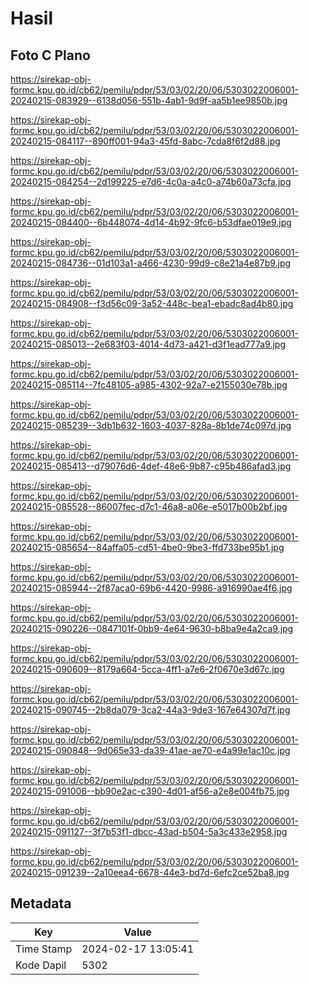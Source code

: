 # Hasil

## Foto C Plano

https://sirekap-obj-formc.kpu.go.id/cb62/pemilu/pdpr/53/03/02/20/06/5303022006001-20240215-083929--6138d056-551b-4ab1-9d9f-aa5b1ee9850b.jpg

https://sirekap-obj-formc.kpu.go.id/cb62/pemilu/pdpr/53/03/02/20/06/5303022006001-20240215-084117--890ff001-94a3-45fd-8abc-7cda8f6f2d88.jpg

https://sirekap-obj-formc.kpu.go.id/cb62/pemilu/pdpr/53/03/02/20/06/5303022006001-20240215-084254--2d199225-e7d6-4c0a-a4c0-a74b60a73cfa.jpg

https://sirekap-obj-formc.kpu.go.id/cb62/pemilu/pdpr/53/03/02/20/06/5303022006001-20240215-084400--6b448074-4d14-4b92-9fc6-b53dfae019e9.jpg

https://sirekap-obj-formc.kpu.go.id/cb62/pemilu/pdpr/53/03/02/20/06/5303022006001-20240215-084736--01d103a1-a466-4230-99d9-c8e21a4e87b9.jpg

https://sirekap-obj-formc.kpu.go.id/cb62/pemilu/pdpr/53/03/02/20/06/5303022006001-20240215-084908--f3d56c09-3a52-448c-bea1-ebadc8ad4b80.jpg

https://sirekap-obj-formc.kpu.go.id/cb62/pemilu/pdpr/53/03/02/20/06/5303022006001-20240215-085013--2e683f03-4014-4d73-a421-d3f1ead777a9.jpg

https://sirekap-obj-formc.kpu.go.id/cb62/pemilu/pdpr/53/03/02/20/06/5303022006001-20240215-085114--7fc48105-a985-4302-92a7-e2155030e78b.jpg

https://sirekap-obj-formc.kpu.go.id/cb62/pemilu/pdpr/53/03/02/20/06/5303022006001-20240215-085239--3db1b632-1603-4037-828a-8b1de74c097d.jpg

https://sirekap-obj-formc.kpu.go.id/cb62/pemilu/pdpr/53/03/02/20/06/5303022006001-20240215-085413--d79076d6-4def-48e6-9b87-c95b486afad3.jpg

https://sirekap-obj-formc.kpu.go.id/cb62/pemilu/pdpr/53/03/02/20/06/5303022006001-20240215-085528--86007fec-d7c1-46a8-a06e-e5017b00b2bf.jpg

https://sirekap-obj-formc.kpu.go.id/cb62/pemilu/pdpr/53/03/02/20/06/5303022006001-20240215-085654--84affa05-cd51-4be0-9be3-ffd733be95b1.jpg

https://sirekap-obj-formc.kpu.go.id/cb62/pemilu/pdpr/53/03/02/20/06/5303022006001-20240215-085944--2f87aca0-69b6-4420-9986-a916990ae4f6.jpg

https://sirekap-obj-formc.kpu.go.id/cb62/pemilu/pdpr/53/03/02/20/06/5303022006001-20240215-090226--0847101f-0bb9-4e64-9630-b8ba9e4a2ca9.jpg

https://sirekap-obj-formc.kpu.go.id/cb62/pemilu/pdpr/53/03/02/20/06/5303022006001-20240215-090609--8179a664-5cca-4ff1-a7e6-2f0670e3d67c.jpg

https://sirekap-obj-formc.kpu.go.id/cb62/pemilu/pdpr/53/03/02/20/06/5303022006001-20240215-090745--2b8da079-3ca2-44a3-9de3-167e64307d7f.jpg

https://sirekap-obj-formc.kpu.go.id/cb62/pemilu/pdpr/53/03/02/20/06/5303022006001-20240215-090848--9d065e33-da39-41ae-ae70-e4a99e1ac10c.jpg

https://sirekap-obj-formc.kpu.go.id/cb62/pemilu/pdpr/53/03/02/20/06/5303022006001-20240215-091006--bb90e2ac-c390-4d01-af56-a2e8e004fb75.jpg

https://sirekap-obj-formc.kpu.go.id/cb62/pemilu/pdpr/53/03/02/20/06/5303022006001-20240215-091127--3f7b53f1-dbcc-43ad-b504-5a3c433e2958.jpg

https://sirekap-obj-formc.kpu.go.id/cb62/pemilu/pdpr/53/03/02/20/06/5303022006001-20240215-091239--2a10eea4-6678-44e3-bd7d-6efc2ce52ba8.jpg


## Metadata

| Key        | Value               |
| ---------- | ------------------- |
| Time Stamp | 2024-02-17 13:05:41 |
| Kode Dapil | 5302                |



